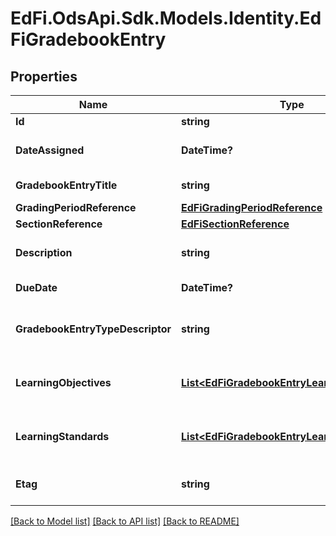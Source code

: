 # EdFi.OdsApi.Sdk.Models.Identity.EdFiGradebookEntry
## Properties

Name | Type | Description | Notes
------------ | ------------- | ------------- | -------------
**Id** | **string** |  | [optional] 
**DateAssigned** | **DateTime?** | The date the assignment, homework, or assessment was assigned or executed. | 
**GradebookEntryTitle** | **string** | The name or title of the activity to be recorded in the GradebookEntry. | 
**GradingPeriodReference** | [**EdFiGradingPeriodReference**](EdFiGradingPeriodReference.md) |  | [optional] 
**SectionReference** | [**EdFiSectionReference**](EdFiSectionReference.md) |  | 
**Description** | **string** | A description of the assignment, homework, or classroom assessment. | [optional] 
**DueDate** | **DateTime?** | The date the assignment, homework, or assessment is due. | [optional] 
**GradebookEntryTypeDescriptor** | **string** | The type of the GradebookEntry; for example, homework, assignment, quiz, unit test, oral presentation, etc. | [optional] 
**LearningObjectives** | [**List&lt;EdFiGradebookEntryLearningObjective&gt;**](EdFiGradebookEntryLearningObjective.md) | An unordered collection of gradebookEntryLearningObjectives. LearningObjectives associated with the GradebookEntry. | [optional] 
**LearningStandards** | [**List&lt;EdFiGradebookEntryLearningStandard&gt;**](EdFiGradebookEntryLearningStandard.md) | An unordered collection of gradebookEntryLearningStandards. LearningStandard(s) associated with the GradebookEntry. | [optional] 
**Etag** | **string** | A unique system-generated value that identifies the version of the resource. | [optional] 

[[Back to Model list]](../README.md#documentation-for-models) [[Back to API list]](../README.md#documentation-for-api-endpoints) [[Back to README]](../README.md)

